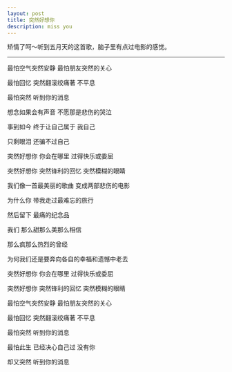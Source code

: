 ```yaml
---
layout: post
title: 突然好想你
description: miss you
---
```

矫情了呵～听到五月天的这首歌，脑子里有点过电影的感觉。

---

最怕空气突然安静 最怕朋友突然的关心 

最怕回忆 突然翻滚绞痛著 不平息 

最怕突然 听到你的消息 

想念如果会有声音 不愿那是悲伤的哭泣 

事到如今 终于让自己属于 我自己 

只剩眼泪 还骗不过自己 

突然好想你 你会在哪里 过得快乐或委屈 

突然好想你 突然锋利的回忆 突然模糊的眼睛 

我们像一首最美丽的歌曲 变成两部悲伤的电影 

为什么你 带我走过最难忘的旅行 

然后留下 最痛的纪念品 

我们 那么甜那么美那么相信 

那么疯那么热烈的曾经 

为何我们还是要奔向各自的幸福和遗憾中老去 

突然好想你 你会在哪里 过得快乐或委屈 

突然好想你 突然锋利的回忆 突然模糊的眼睛 

最怕空气突然安静 最怕朋友突然的关心 

最怕回忆 突然翻滚绞痛著 不平息 

最怕突然 听到你的消息 

最怕此生 已经决心自己过 没有你 

却又突然 听到你的消息
